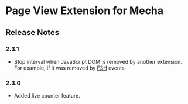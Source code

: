 Page View Extension for Mecha
=============================

Release Notes
-------------

### 2.3.1

 - Stop interval when JavaScript DOM is removed by another extension. For example, if it was removed by [F3H](https://github.com/taufik-nurrohman/f3h) events.

### 2.3.0

 - Added live counter feature.

